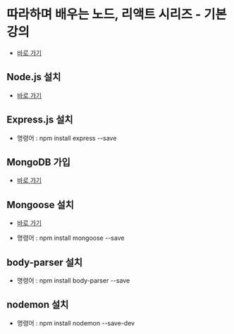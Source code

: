 # 따라하며 배우는 노드, 리액트 시리즈 - 기본 강의
- [바로 가기](https://www.inflearn.com/course/%EB%94%B0%EB%9D%BC%ED%95%98%EB%A9%B0-%EB%B0%B0%EC%9A%B0%EB%8A%94-%EB%85%B8%EB%93%9C-%EB%A6%AC%EC%95%A1%ED%8A%B8-%EA%B8%B0%EB%B3%B8)

## Node.js 설치

- [바로 가기](https://nodejs.org/ko/)

## Express.js 설치

- 명령어 : npm install express --save

## MongoDB 가입

- [바로 가기](https://www.mongodb.com/kr)

## Mongoose 설치

- [바로 가기](https://mongoosejs.com/)
  
- 명령어 : npm install mongoose --save

## body-parser 설치

- 명령어 : npm install body-parser --save

## nodemon 설치

- 명령어 : npm install nodemon --save-dev




    


